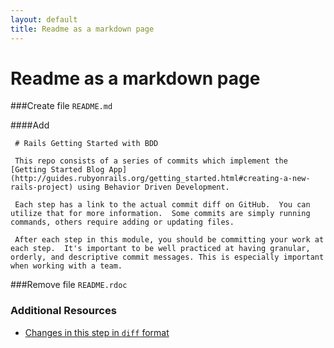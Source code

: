 ```yaml
---
layout: default
title: Readme as a markdown page
---
```


<h1 id="main">Readme as a markdown page</h1>

###Create file `README.md`

####Add
```
 # Rails Getting Started with BDD
 
 This repo consists of a series of commits which implement the [Getting Started Blog App](http://guides.rubyonrails.org/getting_started.html#creating-a-new-rails-project) using Behavior Driven Development.
 
 Each step has a link to the actual commit diff on GitHub.  You can utilize that for more information.  Some commits are simply running commands, others require adding or updating files.
 
 After each step in this module, you should be committing your work at each step.  It's important to be well practiced at having granular, orderly, and descriptive commit messages. This is especially important when working with a team.
```


###Remove file `README.rdoc`


### Additional Resources

* [Changes in this step in `diff` format](https://github.com/software-academy/rails_getting_started_bdd/commit/2c1d21e369c3d538d566fda5c4885f05291bd674)

